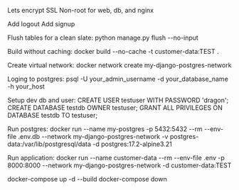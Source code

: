 Lets encrypt SSL
Non-root for web, db, and nginx

Add logout
Add signup

Flush tables for a clean slate:
python manage.py flush --no-input

Build without caching:
docker build --no-cache -t customer-data:TEST .

Create virtual network:
docker network create my-django-postgres-network

Loging to postgres:
psql -U your_admin_username -d your_database_name -h your_host

Setup dev db and user:
CREATE USER testuser WITH PASSWORD 'dragon';
CREATE DATABASE testdb OWNER testuser;
GRANT ALL PRIVILEGES ON DATABASE testdb TO testuser;


Run postgres:
docker run --name my-postgres -p 5432:5432 --rm --env-file .env.db --network my-django-postgres-network -v postgres-data:/var/lib/postgresql/data -d postgres:17.2-alpine3.21

Run application:
docker run --name customer-data --rm --env-file .env -p 8000:8000 --network my-django-postgres-network -d customer-data:TEST


 docker-compose up -d --build
 docker-compose down
